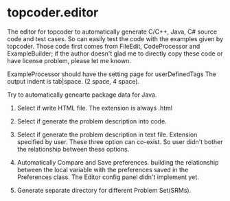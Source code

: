 topcoder.editor
===============

The editor for topcoder to automatically generate C/C++, Java, C# source code and test cases.
So can easily test the code with the examples given by topcoder.
Those code first comes from FileEdit, CodeProcessor and ExampleBuilder; if the author doesn't glad me to directly copy these code or have license problem, please let me known.


ExampleProcessor should have the setting page for
userDefinedTags
The output indent is tab|space. (2 space, 4 space).

Try to automatically genearte package data for Java.

1. Select if write HTML file. The extension is always .html
2. Select if generate the problem description into code.
3. Select if generate the problem description in text file. Extension specified by user.
These three option can co-exist. So user didn't bother the relationship between these options.

4. Automatically Compare and Save preferences. building the relationship between the local variable with the
  preferences saved in the Preferences class.
  The Editor config panel didn't implement yet.

5. Generate separate directory for different Problem Set(SRMs).
